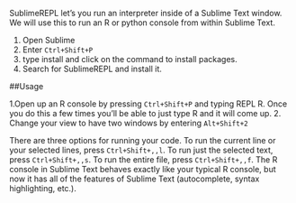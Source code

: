 SublimeREPL let’s you run an interpreter inside of a Sublime Text window. We will use this to run an R or python console from within Sublime Text.

1. Open Sublime
2. Enter `Ctrl+Shift+P`
3. type install and click on the command to install packages. 
4. Search for SublimeREPL and install it. 

##Usage

1.Open up an R console by pressing `Ctrl+Shift+P` and typing REPL R. Once you do this a few times you’ll be able to just type R and it will come up. 
2. Change your view to have two windows by entering `Alt+Shift+2` 

There are three options for running your code. To run the current line or your selected lines, press `Ctrl+Shift+,,l`. To run just the selected text, press `Ctrl+Shift+,,s`. To run the entire file, press `Ctrl+Shift+,,f`. The R console in Sublime Text behaves exactly like your typical R console, but now it has all of the features of Sublime Text (autocomplete, syntax highlighting, etc.).
